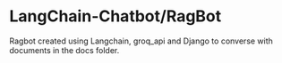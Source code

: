 # LangChain-Chatbot/RagBot
Ragbot created using Langchain, groq_api and Django to converse with documents in the docs folder.
